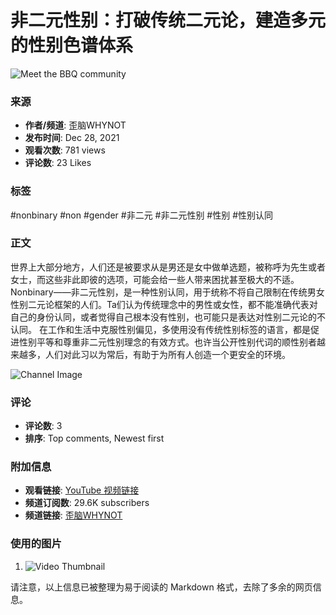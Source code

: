 # 非二元性别：打破传统二元论，建造多元的性别色谱体系

![Meet the BBQ community](https://www.gstatic.com/youtube/img/promos/growth/8c43a5bdae8abb395faf708d6858ef5007cf2336a2615c2b69dd904149812d71_122x56.webp)

### 来源
- **作者/频道**: 歪脑WHYNOT
- **发布时间**: Dec 28, 2021
- **观看次数**: 781 views
- **评论数**: 23 Likes

### 标签
#nonbinary #non #gender #非二元 #非二元性别 #性别 #性别认同 

### 正文
世界上大部分地方，人们还是被要求从是男还是女中做单选题，被称呼为先生或者女士，而这些非此即彼的选项，可能会给一些人带来困扰甚至极大的不适。 Nonbinary——非二元性别，是一种性别认同，用于统称不将自己限制在传统男女性别二元论框架的人们。Ta们认为传统理念中的男性或女性，都不能准确代表对自己的身份认同，或者觉得自己根本没有性别，也可能只是表达对性别二元论的不认同。 在工作和生活中克服性别偏见，多使用没有传统性别标签的语言，都是促进性别平等和尊重非二元性别理念的有效方式。也许当公开性别代词的顺性别者越来越多，人们对此习以为常后，有助于为所有人创造一个更安全的环境。

![Channel Image](https://i.ytimg.com/an/zQrzbEZEP841f0z-7d1RLA/featured_channel.jpg?v=6697fd18)

### 评论
- **评论数**: 3
- **排序**: Top comments, Newest first

### 附加信息
- **观看链接**: [YouTube 视频链接](https://www.youtube.com/watch?v=mjR2OpKtUr0)
- **频道订阅数**: 29.6K subscribers
- **频道链接**: [歪脑WHYNOT](https://www.youtube.com/channel/UCzQrzbEZEP841f0z-7d1RLA) 

### 使用的图片
1. ![Video Thumbnail](https://i.ytimg.com/vi/-VmSOUW2Mnw/hqdefault.jpg?sqp=-oaymwFACKgBEF5IWvKriqkDMwgBFQAAiEIYAdgBAeIBCggYEAIYBjgBQAHwAQH4Af4JgALQBYoCDAgAEAEYZSBXKEUwDw==&rs=AOn4CLCl_UCAFywhDUlnvbDmiFobVnGxtQ)

请注意，以上信息已被整理为易于阅读的 Markdown 格式，去除了多余的网页信息。